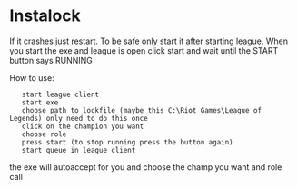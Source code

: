 # Instalock
If it crashes just restart.
To be safe only start it after starting league.
When you start the exe and league is open click start and wait until the START button says RUNNING

How to use:


       start league client
       start exe
       choose path to lockfile (maybe this C:\Riot Games\League of Legends) only need to do this once
       click on the champion you want
       choose role
       press start (to stop running press the button again)
       start queue in league client
   the exe will autoaccept for you and choose the champ you want and role call
